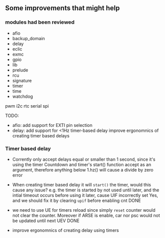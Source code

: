 ## Some improvements that might help

### modules had been reviewed

* afio
* backup_domain
* delay
* eclic
* exmc
* gpio
* lib
* prelude
* rcu
* signature
* timer
* time
* watchdog

pwm
i2c
rtc
serial
spi

TODO:
* afio: add support for EXTI pin selection
* delay: add support for <1Hz timer-based delay
         improve ergonomnics of creating timer based delays


### Timer based delay
* Corrently only accept delays equal or smaller than 1 second, since it's using
the timer Countdown and timer's start() function accept <IntoHertz> as an
argument, therefore anything below 1.hz() will cause a divide by zero error

* When creating timer based delay it will `start()` the timer, would this cause
any issue? e.g. the timer is started by not used until later, and the intial
timeout occurs before using it later, cause UIF incorrectly set
  Yes, and we should fix it by clearing `upif` before enabling cnt
  DONE

* we need to use UE for timers reload since simply `reset` counter would not
  clear the counter. Moreover if ARSE is enable, car nor psc would not be
updated until next UEV
  DONE

* improve ergonomnics of creating delay using timers

